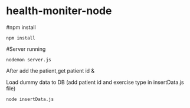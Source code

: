 # health-moniter-node

#npm install

```
npm install
```


#Server running
```
nodemon server.js
```

After add the patient,get patient id &

Load dummy data to DB (add patient id and exercise type in insertData.js file)
```
node insertData.js   

```

